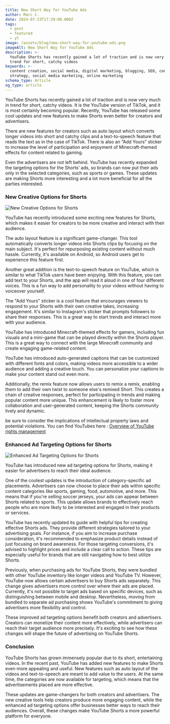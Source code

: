 ```yaml
---
title: New Short Way for YouTube Ads
author: Marc C.
date: 2024-07-23T17:29:00.000Z
tags:
  - post
  - featured
  - yt
image: /assets/blog/new-short-way-for-youtube-ads.png
imageAlt: New Short Way for YouTube Ads
description: >-
  YouTube Shorts has recently gained a lot of traction and is now very much in
  trend for short, catchy videos
keywords: >-
  content creation, social media, digital marketing, blogging, SEO, content
  strategy, social media marketing, online marketing
schema_type: Article
og_type: article
---
```

YouTube Shorts has recently gained a lot of traction and is now very much in trend for short, catchy videos. It is the YouTube version of TikTok, and it is most certainly becoming popular. Recently, YouTube has released some cool updates and new features to make Shorts even better for creators and advertisers.



There are new features for creators such as auto layout which converts longer videos into short and catchy clips and a text-to-speech feature that reads the text as in the case of TikTok. There is also an “Add Yours” sticker to increase the level of participation and enjoyment of Minecraft-themed effects for content related to gaming.



Even the advertisers are not left behind. YouTube has recently expanded the targeting options for the Shorts’ ads, so brands can now put their ads only in the selected categories, such as sports or games. These updates are making Shorts more interesting and a lot more beneficial for all the parties interested.

### New Creative Options for Shorts

![New Creative Options for Shorts](/assets/blog/creative-options-for-shorts.png)

YouTube has recently introduced some exciting new features for Shorts, which makes it easier for creators to be more creative and interact with their audience.



The auto layout feature is a significant game-changer. This tool automatically converts longer videos into Shorts clips by focusing on the main subject. It's perfect for repurposing existing content without much hassle. Currently, it's available on Android, so Android users get to experience this feature first.



Another great addition is the text-to-speech feature on YouTube, which is similar to what TikTok users have been enjoying. With this feature, you can add text to your Shorts, and the app will read it aloud in one of four different voices. This is a fun way to add personality to your videos without having to voiceover yourself.



The "Add Yours" sticker is a cool feature that encourages viewers to respond to your Shorts with their own creative takes, increasing engagement. It's similar to Instagram's sticker that prompts followers to share their responses. This is a great way to start trends and interact more with your audience.



YouTube has introduced Minecraft-themed effects for gamers, including fun visuals and a mini-game that can be played directly within the Shorts player. This is a great way to connect with the large Minecraft community and create engaging game-related content.



YouTube has introduced auto-generated captions that can be customized with different fonts and colors, making videos more accessible to a wider audience and adding a creative touch. You can personalize your captions to make your content stand out even more.



Additionally, the remix feature now allows users to remix a remix, enabling them to add their own twist to someone else's remixed Short. This creates a chain of creative responses, perfect for participating in trends and making popular content more unique. This enhancement is likely to foster more collaboration and user-generated content, keeping the Shorts community lively and dynamic. 



be sure to consider the implications of intellectual property laws and potential violations. You can find YouTubes here : [Overview of YouTube rights management](https://support.google.com/youtube/answer/4597810?hl=en)





### Enhanced Ad Targeting Options for Shorts

![Enhanced Ad Targeting Options for Shorts](/assets/blog/enhanced-ad-targeting-options-for-shorts.png)

YouTube has introduced new ad targeting options for Shorts, making it easier for advertisers to reach their ideal audience.



One of the coolest updates is the introduction of category-specific ad placements. Advertisers can now choose to place their ads within specific content categories like sports, gaming, food, automotive, and more. This means that if you're selling soccer jerseys, your ads can appear between Shorts related to sports. This update allows brands to effectively reach people who are more likely to be interested and engaged in their products or services.



YouTube has recently updated its guide with helpful tips for creating effective Shorts ads. They provide different strategies tailored to your advertising goals. For instance, if you aim to increase purchase consideration, it's recommended to emphasize product details instead of just focusing on brand awareness. For those targeting conversions, it's advised to highlight prices and include a clear call to action. These tips are especially useful for brands that are still navigating how to best utilize Shorts.



Previously, when purchasing ads for YouTube Shorts, they were bundled with other YouTube inventory like longer videos and YouTube TV. However, YouTube now allows certain advertisers to buy Shorts ads separately. This change gives advertisers more control over where their ads are placed. Currently, it's not possible to target ads based on specific devices, such as distinguishing between mobile and desktop. Nevertheless, moving from bundled to separate ad purchasing shows YouTube's commitment to giving advertisers more flexibility and control.



These improved ad targeting options benefit both creators and advertisers. Creators can monetize their content more effectively, while advertisers can reach their target audience more precisely. It's exciting to see how these changes will shape the future of advertising on YouTube Shorts.



### Conclusion

YouTube Shorts has grown immensely popular due to its short, entertaining videos. In the recent past, YouTube has added new features to make Shorts even more appealing and useful. New features such as auto layout of the videos and text-to-speech are meant to add value to the users. At the same time, the categories are now available for targeting, which means that the advertisements placed are more effective.



These updates are game-changers for both creators and advertisers. The new creative tools help creators produce more engaging content, while the enhanced ad targeting options offer businesses better ways to reach their audiences. Overall, these changes make YouTube Shorts a more powerful platform for everyone.
